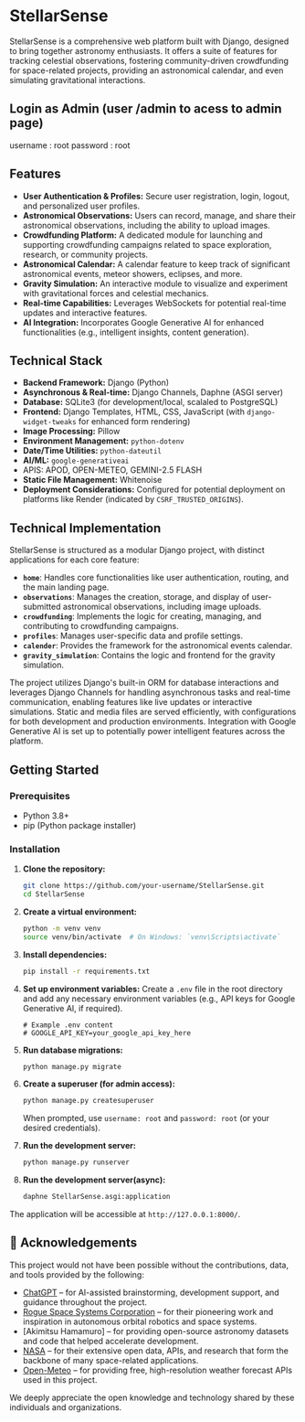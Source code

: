 # StellarSense

StellarSense is a comprehensive web platform built with Django, designed to bring together astronomy enthusiasts. It offers a suite of features for tracking celestial observations, fostering community-driven crowdfunding for space-related projects, providing an astronomical calendar, and even simulating gravitational interactions.

## Login as Admin (user /admin to acess to admin page)

username : root 
password : root

## Features

*   **User Authentication & Profiles:** Secure user registration, login, logout, and personalized user profiles.
*   **Astronomical Observations:** Users can record, manage, and share their astronomical observations, including the ability to upload images.
*   **Crowdfunding Platform:** A dedicated module for launching and supporting crowdfunding campaigns related to space exploration, research, or community projects.
*   **Astronomical Calendar:** A calendar feature to keep track of significant astronomical events, meteor showers, eclipses, and more.
*   **Gravity Simulation:** An interactive module to visualize and experiment with gravitational forces and celestial mechanics.
*   **Real-time Capabilities:** Leverages WebSockets for potential real-time updates and interactive features.
*   **AI Integration:** Incorporates Google Generative AI for enhanced functionalities (e.g., intelligent insights, content generation).

## Technical Stack

*   **Backend Framework:** Django (Python)
*   **Asynchronous & Real-time:** Django Channels, Daphne (ASGI server)
*   **Database:** SQLite3 (for development/local, scalaled to PostgreSQL)
*   **Frontend:** Django Templates, HTML, CSS, JavaScript (with `django-widget-tweaks` for enhanced form rendering)
*   **Image Processing:** Pillow
*   **Environment Management:** `python-dotenv`
*   **Date/Time Utilities:** `python-dateutil`
*   **AI/ML:** `google-generativeai`
*   APIS: APOD, OPEN-METEO, GEMINI-2.5 FLASH
*   **Static File Management:** Whitenoise
*   **Deployment Considerations:** Configured for potential deployment on platforms like Render (indicated by `CSRF_TRUSTED_ORIGINS`).

## Technical Implementation

StellarSense is structured as a modular Django project, with distinct applications for each core feature:

*   **`home`**: Handles core functionalities like user authentication, routing, and the main landing page.
*   **`observations`**: Manages the creation, storage, and display of user-submitted astronomical observations, including image uploads.
*   **`crowdfunding`**: Implements the logic for creating, managing, and contributing to crowdfunding campaigns.
*   **`profiles`**: Manages user-specific data and profile settings.
*   **`calender`**: Provides the framework for the astronomical events calendar.
*   **`gravity_simulation`**: Contains the logic and frontend for the gravity simulation.

The project utilizes Django's built-in ORM for database interactions and leverages Django Channels for handling asynchronous tasks and real-time communication, enabling features like live updates or interactive simulations. Static and media files are served efficiently, with configurations for both development and production environments. Integration with Google Generative AI is set up to potentially power intelligent features across the platform.

## Getting Started

### Prerequisites

*   Python 3.8+
*   pip (Python package installer)

### Installation

1.  **Clone the repository:**
    ```bash
    git clone https://github.com/your-username/StellarSense.git
    cd StellarSense
    ```
2.  **Create a virtual environment:**
    ```bash
    python -m venv venv
    source venv/bin/activate  # On Windows: `venv\Scripts\activate`
    ```
3.  **Install dependencies:**
    ```bash
    pip install -r requirements.txt
    ```
4.  **Set up environment variables:**
    Create a `.env` file in the root directory and add any necessary environment variables (e.g., API keys for Google Generative AI, if required).
    ```
    # Example .env content
    # GOOGLE_API_KEY=your_google_api_key_here
    ```
5.  **Run database migrations:**
    ```bash
    python manage.py migrate
    ```
6.  **Create a superuser (for admin access):**
    ```bash
    python manage.py createsuperuser
    ```
    When prompted, use `username: root` and `password: root` (or your desired credentials).

7.  **Run the development server:**
    ```bash
    python manage.py runserver
    ```
8.  **Run the development server(async):**
    ```bash
    daphne StellarSense.asgi:application
    ```

The application will be accessible at `http://127.0.0.1:8000/`.

## 🙏 Acknowledgements

This project would not have been possible without the contributions, data, and tools provided by the following:

- [ChatGPT](https://openai.com/chatgpt) – for AI-assisted brainstorming, development support, and guidance throughout the project.
- [Rogue Space Systems Corporation](https://rogue.space/) – for their pioneering work and inspiration in autonomous orbital robotics and space systems.
- [Akimitsu Hamamuro] – for providing open-source astronomy datasets and code that helped accelerate development.
- [NASA](https://www.nasa.gov/) – for their extensive open data, APIs, and research that form the backbone of many space-related applications.
- [Open-Meteo](https://open-meteo.com/) – for providing free, high-resolution weather forecast APIs used in this project.

We deeply appreciate the open knowledge and technology shared by these individuals and organizations.

